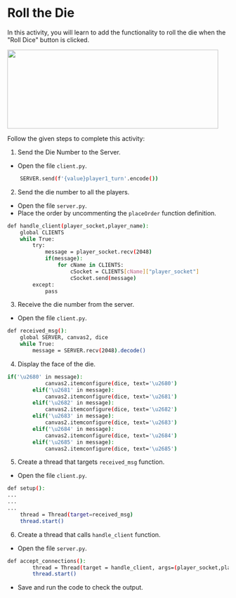 Roll the Die
===========================


In this activity, you will learn to add the functionality to roll the die when the "Roll Dice" button is clicked.


<img src= "https://media.slid.es/uploads/1525749/images/10883886/SA2.gif" width = "480" height = "180">


Follow the given steps to complete this activity:


1. Send the Die Number to the Server.
* Open the file `client.py`.
~~~sh
    SERVER.send(f'{value}player1_turn'.encode())
~~~


2. Send the die number to all the players. 
* Open the file `server.py`.
* Place the order by uncommenting the `placeOrder` function definition.
~~~sh
def handle_client(player_socket,player_name):
    global CLIENTS
    while True:
        try:
            message = player_socket.recv(2048)
            if(message):
                for cName in CLIENTS:
                    cSocket = CLIENTS[cName]["player_socket"]
                    cSocket.send(message)
        except:
            pass
~~~
3. Receive the die number from the server.
* Open the file `client.py`.
~~~sh
def received_msg():
    global SERVER, canvas2, dice
    while True:
        message = SERVER.recv(2048).decode()


~~~


4. Display the face of the die.
~~~sh
if('\u2680' in message):
            canvas2.itemconfigure(dice, text='\u2680')
        elif('\u2681' in message):
            canvas2.itemconfigure(dice, text='\u2681')
        elif('\u2682' in message):
            canvas2.itemconfigure(dice, text='\u2682')
        elif('\u2683' in message):
            canvas2.itemconfigure(dice, text='\u2683')
        elif('\u2684' in message):
            canvas2.itemconfigure(dice, text='\u2684')
        elif('\u2685' in message):
            canvas2.itemconfigure(dice, text='\u2685')
~~~
5. Create a thread that targets `received_msg` function.
* Open the file `client.py`.
~~~sh
def setup():
...
...
...
    thread = Thread(target=received_msg)
    thread.start()
~~~
6. Create a thread that calls `handle_client` function.
* Open the file `server.py`.
~~~sh
def accept_connections():
        thread = Thread(target = handle_client, args=(player_socket,player_name))
        thread.start()


~~~




* Save and run the code to check the output.